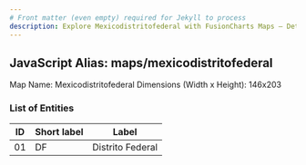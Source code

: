 ```yaml
---
# Front matter (even empty) required for Jekyll to process
description: Explore Mexicodistritofederal with FusionCharts Maps – Detailed features for seamless integration. Try now & enhance your data visualization today! 
---
```


## JavaScript Alias: maps/mexicodistritofederal

Map Name: Mexicodistritofederal
Dimensions (Width x Height): 146x203





### List of Entities

ID | Short label | Label
---|---|---|
01|DF|Distrito Federal

